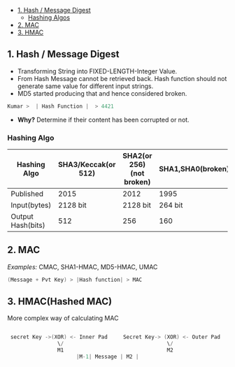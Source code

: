 - [1. Hash / Message Digest](#hash)
  - [Hashing Algos](#ha)
- [2. MAC](#mac)
- [3. HMAC](#hmac)

<a name=hash></a>
## 1. Hash / Message Digest
- Transforming String into FIXED-LENGTH-Integer Value.
- From Hash Message cannot be retrieved back. Hash function should not generate same value for different input strings. 
- MD5 started producing that and hence considered broken.
```c
Kumar >  | Hash Function |  > 4421
```
- **Why?** Determine if their content has been corrupted or not. 

<a name=ha></a>
### Hashing Algo

|Hashing Algo|SHA3/Keccak(or 512)|SHA2(or 256)(not broken)|SHA1,SHA0(broken)|MD4,[MD5(broken)](Hashing_Algo)|
|---|---|---|---|---|
|Published|2015|2012|1995
|Input(bytes)|2128 bit|2128 bit|264 bit|infinite|
|Output Hash(bits)|512|256|160|128|

<a name=mac></a>
## 2. MAC
*Examples:* CMAC, SHA1-HMAC, MD5-HMAC, UMAC
```c
(Message + Pvt Key) > |Hash function| > MAC    
```

<a name=hmac></a>
## 3. HMAC(Hashed MAC)
More complex way of calculating MAC
```c

 secret Key ->(XOR) <- Inner Pad     Secret Key-> (XOR) <- Outer Pad
                \/                                 \/
                M1                                 M2
                      |M-1| Message | M2 |
```
